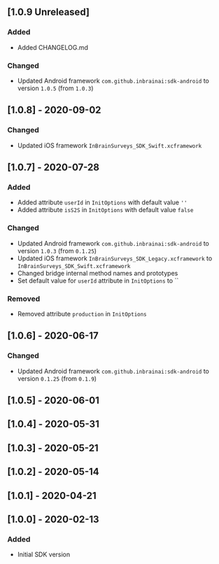 ## [1.0.9 Unreleased]
### Added
- Added CHANGELOG.md

### Changed
- Updated Android framework `com.github.inbrainai:sdk-android` to version `1.0.5` (from `1.0.3`)

## [1.0.8] - 2020-09-02
### Changed
- Updated iOS framework `InBrainSurveys_SDK_Swift.xcframework`

## [1.0.7] - 2020-07-28
### Added
- Added attribute `userId`  in `InitOptions` with default value `''`
- Added attribute `isS2S`  in `InitOptions` with default value `false`

### Changed
- Updated Android framework `com.github.inbrainai:sdk-android` to version `1.0.3` (from `0.1.25`)
- Updated iOS framework `InBrainSurveys_SDK_Legacy.xcframework` to `InBrainSurveys_SDK_Swift.xcframework`
- Changed bridge internal method names and prototypes
- Set default value for `userId` attribute in `InitOptions` to `` 

### Removed
- Removed attribute `production` in `InitOptions`

## [1.0.6] - 2020-06-17
### Changed
- Updated Android framework `com.github.inbrainai:sdk-android` to version `0.1.25` (from `0.1.9`)

## [1.0.5] - 2020-06-01

## [1.0.4] - 2020-05-31

## [1.0.3] - 2020-05-21

## [1.0.2] - 2020-05-14

## [1.0.1] - 2020-04-21

## [1.0.0] - 2020-02-13
### Added
- Initial SDK version
